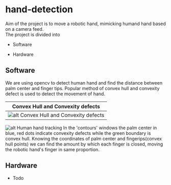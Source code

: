 # hand-detection
Aim of the project is to move a robotic hand, mimicking humand hand based on a camera feed.</br>
The project is divided into
- Software
+ Hardware
## Software
We are using opencv to detect human hand and find the distance between palm center and finger tips. Popular method of convex hull and convexity defect is used to detect the movement of hand. 

Convex Hull and Convexity defects|
---|
![alt Convex Hull and Convexity defects](https://i.stack.imgur.com/EBlnT.png "Convex Hull and Convexity defects")|


![alt Human hand tracking](https://image.ibb.co/cOCEvm/screenshot.png "")
In the 'contours' windows the palm center in blue, red dots indicate convexity defects while the green boundary is convex hull. Knowing the coordinates of palm center and fingerips(convex hull points) we can find the amount by which each finger is closed, moving the robotic hand's finger in same proportion.
## Hardware
+ Todo
